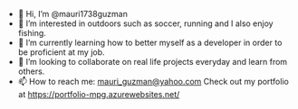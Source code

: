 - 👋 Hi, I’m @mauri1738guzman
- 👀 I’m interested in outdoors such as soccer, running and I also enjoy fishing. 
- 🌱 I’m currently learning how to better myself as a developer in order to be proficient at my job.
- 💞️ I’m looking to collaborate on real life projects everyday and learn from others. 
- 📫 How to reach me: mauri_guzman@yahoo.com
Check out my portfolio at https://portfolio-mpg.azurewebsites.net/

<!---

--->

